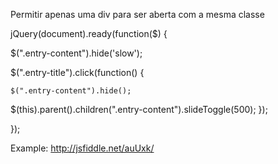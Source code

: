 Permitir apenas uma div para ser aberta com a mesma classe

jQuery(document).ready(function($) {

$(".entry-content").hide('slow');

$(".entry-title").click(function() {

    $(".entry-content").hide();
    
$(this).parent().children(".entry-content").slideToggle(500); });

});

Example: http://jsfiddle.net/auUxk/
